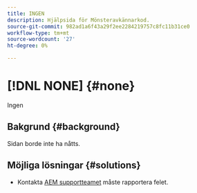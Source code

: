 ```yaml
---
title: INGEN
description: Hjälpsida för Mönsteravkännarkod.
source-git-commit: 982ad1a6f43a29f2ee2284219757c8fc11b31ce0
workflow-type: tm+mt
source-wordcount: '27'
ht-degree: 0%

---
```



# [!DNL NONE] {#none}

Ingen

## Bakgrund {#background}

Sidan borde inte ha nåtts.

## Möjliga lösningar {#solutions}

* Kontakta [AEM supportteamet](https://helpx.adobe.com/se/enterprise/using/support-for-experience-cloud.html) måste rapportera felet.
